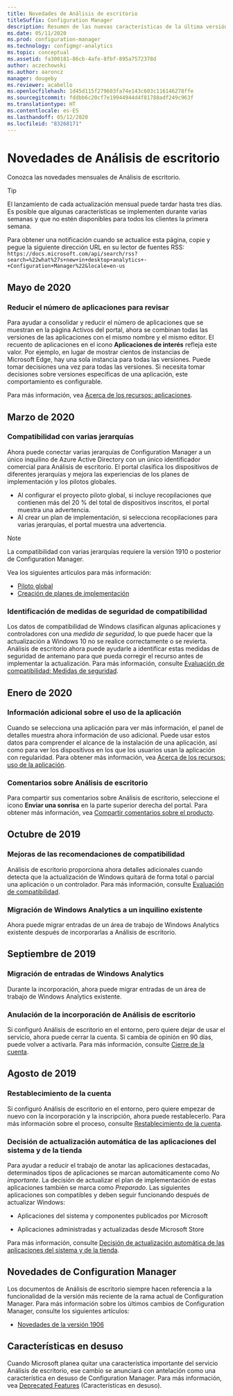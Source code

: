 ```yaml
---
title: Novedades de Análisis de escritorio
titleSuffix: Configuration Manager
description: Resumen de las nuevas características de la última versión mensual del servicio en la nube Análisis de escritorio.
ms.date: 05/11/2020
ms.prod: configuration-manager
ms.technology: configmgr-analytics
ms.topic: conceptual
ms.assetid: fa300181-86cb-4afe-8fbf-895a7572378d
author: aczechowski
ms.author: aaroncz
manager: dougeby
ms.reviewer: acabello
ms.openlocfilehash: 1d45d115f279603fa74e143c603c116146278ffe
ms.sourcegitcommit: fddbb6c20cf7e19944944d4f81788adf249c963f
ms.translationtype: HT
ms.contentlocale: es-ES
ms.lasthandoff: 05/12/2020
ms.locfileid: "83268171"
---
```

# <a name="whats-new-in-desktop-analytics"></a>Novedades de Análisis de escritorio

Conozca las novedades mensuales de Análisis de escritorio.

> [!TIP]
> El lanzamiento de cada actualización mensual puede tardar hasta tres días. Es posible que algunas características se implementen durante varias semanas y que no estén disponibles para todos los clientes la primera semana.

Para obtener una notificación cuando se actualice esta página, copie y pegue la siguiente dirección URL en su lector de fuentes RSS: `https://docs.microsoft.com/api/search/rss?search=%22what%27s+new+in+desktop+analytics+-+Configuration+Manager%22&locale=en-us`
<!-- a locale is required for the RSS search string -->

## <a name="may-2020"></a>Mayo de 2020

### <a name="reduce-the-number-of-apps-for-review"></a>Reducir el número de aplicaciones para revisar

<!-- 5542186 -->

Para ayudar a consolidar y reducir el número de aplicaciones que se muestran en la página Activos del portal, ahora se combinan todas las versiones de las aplicaciones con el mismo nombre y el mismo editor. El recuento de aplicaciones en el icono **Aplicaciones de interés** refleja este valor. Por ejemplo, en lugar de mostrar cientos de instancias de Microsoft Edge, hay una sola instancia para todas las versiones. Puede tomar decisiones una vez para todas las versiones. Si necesita tomar decisiones sobre versiones específicas de una aplicación, este comportamiento es configurable.

Para más información, vea [Acerca de los recursos: aplicaciones](about-assets.md#apps).

## <a name="march-2020"></a>Marzo de 2020

### <a name="support-for-multiple-hierarchies"></a>Compatibilidad con varias jerarquías

<!-- 4814075, 6079184 -->

Ahora puede conectar varias jerarquías de Configuration Manager a un único inquilino de Azure Active Directory con un único identificador comercial para Análisis de escritorio. El portal clasifica los dispositivos de diferentes jerarquías y mejora las experiencias de los planes de implementación y los pilotos globales.

- Al configurar el proyecto piloto global, si incluye recopilaciones que contienen más del 20 % del total de dispositivos inscritos, el portal muestra una advertencia.
- Al crear un plan de implementación, si selecciona recopilaciones para varias jerarquías, el portal muestra una advertencia.

> [!NOTE]
> La compatibilidad con varias jerarquías requiere la versión 1910 o posterior de Configuration Manager.

Vea los siguientes artículos para más información:

- [Piloto global](deploy-pilot.md#bkmk_GlobalPilot)
- [Creación de planes de implementación](create-deployment-plans.md)

### <a name="identify-compatibility-safeguards"></a>Identificación de medidas de seguridad de compatibilidad

<!-- 5746559 -->

Los datos de compatibilidad de Windows clasifican algunas aplicaciones y controladores con una *medida de seguridad*, lo que puede hacer que la actualización a Windows 10 no se realice correctamente o se revierta. Análisis de escritorio ahora puede ayudarle a identificar estas medidas de seguridad de antemano para que pueda corregir el recurso antes de implementar la actualización. Para más información, consulte [Evaluación de compatibilidad: Medidas de seguridad](compat-assessment.md#safeguards).

## <a name="january-2020"></a>Enero de 2020

### <a name="additional-app-usage-detail"></a>Información adicional sobre el uso de la aplicación

<!-- 5533890 -->

Cuando se selecciona una aplicación para ver más información, el panel de detalles muestra ahora información de uso adicional. Puede usar estos datos para comprender el alcance de la instalación de una aplicación, así como para ver los dispositivos en los que los usuarios usan la aplicación con regularidad. Para obtener más información, vea [Acerca de los recursos: uso de la aplicación](about-assets.md#usage).

### <a name="provide-feedback-on-desktop-analytics"></a>Comentarios sobre Análisis de escritorio

<!-- 5451636 -->

Para compartir sus comentarios sobre Análisis de escritorio, seleccione el icono **Enviar una sonrisa** en la parte superior derecha del portal. Para obtener más información, vea [Compartir comentarios sobre el producto](get-support.md#bkmk_feedback).

## <a name="october-2019"></a>Octubre de 2019

### <a name="improvements-to-compatibility-recommendations"></a>Mejoras de las recomendaciones de compatibilidad

<!-- 3594545 -->

Análisis de escritorio proporciona ahora detalles adicionales cuando detecta que la actualización de Windows quitará de forma total o parcial una aplicación o un controlador. Para más información, consulte [Evaluación de compatibilidad](compat-assessment.md#asset-is-removed-during-upgrade).

### <a name="migrate-from-windows-analytics-to-existing-tenant"></a>Migración de Windows Analytics a un inquilino existente

<!-- 5202803 -->

Ahora puede migrar entradas de un área de trabajo de Windows Analytics existente después de incorporarlas a Análisis de escritorio.

## <a name="september-2019"></a>Septiembre de 2019

### <a name="migrate-inputs-from-windows-analytics"></a>Migración de entradas de Windows Analytics

<!-- 4252663 -->

Durante la incorporación, ahora puede migrar entradas de un área de trabajo de Windows Analytics existente.

### <a name="offboard-from-desktop-analytics"></a>Anulación de la incorporación de Análisis de escritorio

<!-- 4972396 -->

Si configuró Análisis de escritorio en el entorno, pero quiere dejar de usar el servicio, ahora puede cerrar la cuenta. Si cambia de opinión en 90 días, puede volver a activarla. Para más información, consulte [Cierre de la cuenta](account-close.md).

## <a name="august-2019"></a>Agosto de 2019

### <a name="reset-your-account"></a>Restablecimiento de la cuenta

<!-- 3733897 -->

Si configuró Análisis de escritorio en el entorno, pero quiere empezar de nuevo con la incorporación y la inscripción, ahora puede restablecerlo. Para más información sobre el proceso, consulte [Restablecimiento de la cuenta](account-reset.md).

### <a name="automatic-upgrade-decision-of-system-and-store-apps"></a>Decisión de actualización automática de las aplicaciones del sistema y de la tienda

<!-- 3587232 -->

Para ayudar a reducir el trabajo de anotar las aplicaciones destacadas, determinados tipos de aplicaciones se marcan automáticamente como *No importante*. La decisión de actualizar el plan de implementación de estas aplicaciones también se marca como *Preparado*. Las siguientes aplicaciones son compatibles y deben seguir funcionando después de actualizar Windows:

- Aplicaciones del sistema y componentes publicados por Microsoft

- Aplicaciones administradas y actualizadas desde Microsoft Store

Para más información, consulte [Decisión de actualización automática de las aplicaciones del sistema y de la tienda](about-assets.md#bkmk_plan-autoapp).

## <a name="whats-new-in-configuration-manager"></a>Novedades de Configuration Manager

Los documentos de Análisis de escritorio siempre hacen referencia a la funcionalidad de la versión más reciente de la rama actual de Configuration Manager. Para más información sobre los últimos cambios de Configuration Manager, consulte los siguientes artículos:

<!-- - [What's new in version 1910](../core/plan-design/changes/whats-new-in-version-1910.md#bkmk_da) -->

- [Novedades de la versión 1906](../core/plan-design/changes/whats-new-in-version-1906.md#bkmk_da)

## <a name="deprecated-features"></a>Características en desuso

Cuando Microsoft planea quitar una característica importante del servicio Análisis de escritorio, ese cambio se anunciará con antelación como una característica en desuso de Configuration Manager. Para más información, vea [Deprecated Features](../core/plan-design/changes/deprecated/removed-and-deprecated-cmfeatures.md#deprecated-features) (Características en desuso).
